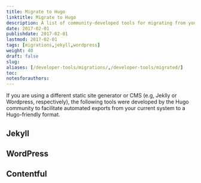 ```yaml
---
title: Migrate to Hugo
linktitle: Migrate to Hugo
description: A list of community-developed tools for migrating from your existing static site generator or content management system to Hugo.
date: 2017-02-01
publishdate: 2017-02-01
lastmod: 2017-02-01
tags: [migrations,jekyll,wordpress]
weight: 40
draft: false
slug:
aliases: [/developer-tools/migrations/,/developer-tools/migrated/]
toc:
notesforauthors:
---
```


If you are using a different static site generator or CMS (e.g, Jeklly or Wordpress, respectively), the following tools were developed by the Hugo community to facilitate automated exports from your current system to a Hugo-friendly format.

## Jekyll

## WordPress

## Contentful

